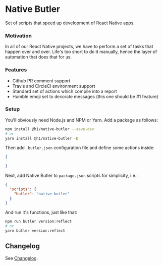 
# Native Butler
Set of scripts that speed up development of React Native apps.

### Motivation
In all of our React Native projects, we have to perform a set of tasks that happen over and over. Life's too short to do it manually, hence the layer of automation that does that for us.

### Features

* Github PR comment support
* Travis and CircleCI environment support
* Standard set of actions which compile into a report
* Humble emoji set to decorate messages (this one should be #1 feature)

### Setup

You'll obviously need Node.js and NPM or Yarn. Add a package as follows:

```bash
npm install @h1/native-butler --save-dev
# or
yarn install @h1/native-butler -D
```

Then add `.butler.json` configuration file and define some actions inside:

```json
{
  
}
```


Next, add Native Butler to `package.json` scripts for simplicity, i.e.:
```json
{
  "scripts": {
    "butler": "native-butler"
  }
}
```

And run it's functions, just like that:
```bash
npm run butler version:reflect
# or
yarn butler version:reflect
```

## Changelog

See [Changelog](../CHANGELOG.md).
